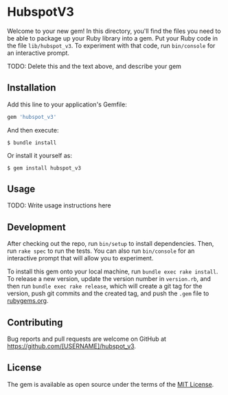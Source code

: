 # HubspotV3

Welcome to your new gem! In this directory, you'll find the files you need to be able to package up your Ruby library into a gem. Put your Ruby code in the file `lib/hubspot_v3`. To experiment with that code, run `bin/console` for an interactive prompt.

TODO: Delete this and the text above, and describe your gem

## Installation

Add this line to your application's Gemfile:

```ruby
gem 'hubspot_v3'
```

And then execute:

    $ bundle install

Or install it yourself as:

    $ gem install hubspot_v3

## Usage

TODO: Write usage instructions here

## Development

After checking out the repo, run `bin/setup` to install dependencies. Then, run `rake spec` to run the tests. You can also run `bin/console` for an interactive prompt that will allow you to experiment.

To install this gem onto your local machine, run `bundle exec rake install`. To release a new version, update the version number in `version.rb`, and then run `bundle exec rake release`, which will create a git tag for the version, push git commits and the created tag, and push the `.gem` file to [rubygems.org](https://rubygems.org).

## Contributing

Bug reports and pull requests are welcome on GitHub at https://github.com/[USERNAME]/hubspot_v3.

## License

The gem is available as open source under the terms of the [MIT License](https://opensource.org/licenses/MIT).
